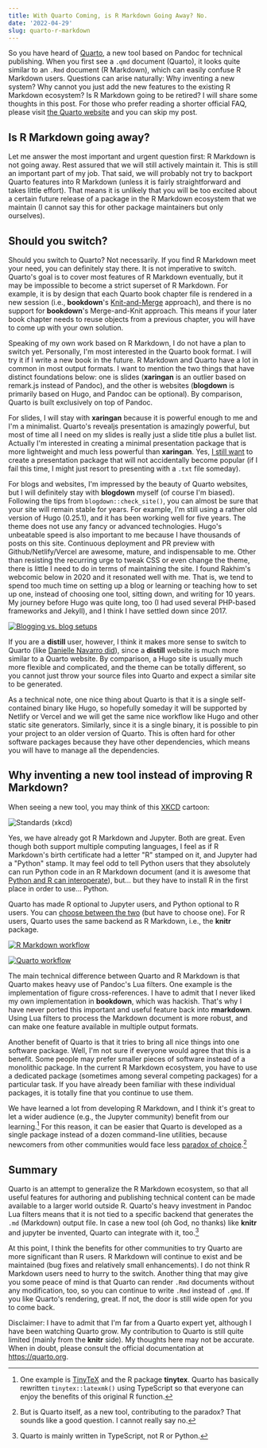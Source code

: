 ```yaml
---
title: With Quarto Coming, is R Markdown Going Away? No.
date: '2022-04-29'
slug: quarto-r-markdown
---
```


So you have heard of [Quarto](https://quarto.org), a new tool based on Pandoc
for technical publishing. When you first see a `.qmd` document (Quarto), it
looks quite similar to an `.Rmd` document (R Markdown), which can easily confuse
R Markdown users. Questions can arise naturally: Why inventing a new system? Why
cannot you just add the new features to the existing R Markdown ecosystem? Is R
Markdown going to be retired? I will share some thoughts in this post. For those
who prefer reading a shorter official FAQ, please visit [the Quarto
website](https://quarto.org/docs/faq/rmarkdown.html) and you can skip my post.

## Is R Markdown going away?

Let me answer the most important and urgent question first: R Markdown is not
going away. Rest assured that we will still actively maintain it. This is still
an important part of my job. That said, we will probably not try to backport
Quarto features into R Markdown (unless it is fairly straightforward and takes
little effort). That means it is unlikely that you will be too excited about a
certain future release of a package in the R Markdown ecosystem that we maintain
(I cannot say this for other package maintainers but only ourselves).

## Should you switch?

Should you switch to Quarto? Not necessarily. If you find R Markdown meet your
need, you can definitely stay there. It is not imperative to switch. Quarto's
goal is to cover most features of R Markdown eventually, but it may be
impossible to become a strict superset of R Markdown. For example, it is by
design that each Quarto book chapter file is rendered in a new session (i.e.,
**bookdown**'s
[Knit-and-Merge](https://bookdown.org/yihui/bookdown/new-session.html)
approach), and there is no support for **bookdown**'s Merge-and-Knit approach.
This means if your later book chapter needs to reuse objects from a previous
chapter, you will have to come up with your own solution.

Speaking of my own work based on R Markdown, I do not have a plan to switch yet.
Personally, I'm most interested in the Quarto book format. I will try it if I
write a new book in the future. R Markdown and Quarto have a lot in common in
most output formats. I want to mention the two things that have distinct
foundations below: one is slides (**xaringan** is an outlier based on remark.js
instead of Pandoc), and the other is websites (**blogdown** is primarily based
on Hugo, and Pandoc can be optional). By comparison, Quarto is built exclusively
on top of Pandoc.

For slides, I will stay with **xaringan** because it is powerful enough to me
and I'm a minimalist. Quarto's revealjs presentation is amazingly powerful, but
most of time all I need on my slides is really just a slide title plus a bullet
list. Actually I'm interested in creating a minimal presentation package that is
more lightweight and much less powerful than **xaringan**. Yes, [I still
want](https://bookdown.org/yihui/rmarkdown/xaringan.html) to create a
presentation package that will not accidentally become popular (if I fail this
time, I might just resort to presenting with a `.txt` file someday).

For blogs and websites, I'm impressed by the beauty of Quarto websites, but I
will definitely stay with **blogdown** myself (of course I'm biased). Following
the tips from `blogdown::check_site()`, you can almost be sure that your site
will remain stable for years. For example, I'm still using a rather old version
of Hugo (0.25.1), and it has been working well for five years. The theme does
not use any fancy or advanced technologies. Hugo's unbeatable speed is also
important to me because I have thousands of posts on this site. Continuous
deployment and PR preview with Github/Netlify/Vercel are awesome, mature, and
indispensable to me. Other than resisting the recurring urge to tweak CSS or
even change the theme, there is little I need to do in terms of maintaining the
site. I found Rakhim's webcomic below in 2020 and it resonated well with me.
That is, we tend to spend too much time on setting up a blog or learning or
teaching how to set up one, instead of choosing one tool, sitting down, and
writing for 10 years. My journey before Hugo was quite long, too (I had used
several PHP-based frameworks and Jekyll), and I think I have settled down since
2017.

[![Blogging vs. blog setups](https://rakhim.org/images/honestly-undefined/blogging.jpg)](https://rakhim.org/honestly-undefined/19/)

If you are a **distill** user, however, I think it makes more sense to switch to
Quarto (like [Danielle Navarro
did](https://blog.djnavarro.net/posts/2022-04-20_porting-to-quarto/)), since a
**distill** website is much more similar to a Quarto website. By comparison, a
Hugo site is usually much more flexible and complicated, and the theme can be
totally different, so you cannot just throw your source files into Quarto and
expect a similar site to be generated.

As a technical note, one nice thing about Quarto is that it is a single
self-contained binary like Hugo, so hopefully someday it will be supported by
Netlify or Vercel and we will get the same nice workflow like Hugo and other
static site generators. Similarly, since it is a single binary, it is possible
to pin your project to an older version of Quarto. This is often hard for other
software packages because they have other dependencies, which means you will
have to manage all the dependencies.

## Why inventing a new tool instead of improving R Markdown?

When seeing a new tool, you may think of this [XKCD](https://xkcd.com/927/)
cartoon:

![Standards (xkcd)](https://imgs.xkcd.com/comics/standards_2x.png)

Yes, we have already got R Markdown and Jupyter. Both are great. Even though
both support multiple computing languages, I feel as if R Markdown's birth
certificate had a letter "R" stamped on it, and Jupyter had a "Python" stamp. It
may feel odd to tell Python users that they absolutely can run Python code in an
R Markdown document (and it is awesome that [Python and R can
interoperate](https://rstudio.github.io/reticulate/)), but... but they have to
install R in the first place in order to use... Python.

Quarto has made R optional to Jupyter users, and Python optional to R users. You
can [choose between the
two](https://quarto.org/docs/computations/execution-options.html#engine-binding)
(but have to choose one). For R users, Quarto uses the same backend as R
Markdown, i.e., the **knitr** package.

[![R Markdown workflow](https://bookdown.org/yihui/rmarkdown-cookbook/images/workflow.png)](https://bookdown.org/yihui/rmarkdown-cookbook/rmarkdown-process.html)

[![Quarto workflow](https://quarto.org/docs/get-started/hello/images/rstudio-qmd-how-it-works.png)](https://quarto.org/docs/faq/rmarkdown.html)

The main technical difference between Quarto and R Markdown is that Quarto makes
heavy use of Pandoc's Lua filters. One example is the implementation of figure
cross-references. I have to admit that I never liked my own implementation in
**bookdown**, which was hackish. That's why I have never ported this important
and useful feature back into **rmarkdown**. Using Lua filters to process the
Markdown document is more robust, and can make one feature available in multiple
output formats.

Another benefit of Quarto is that it tries to bring all nice things into one
software package. Well, I'm not sure if everyone would agree that this is a
benefit. Some people may prefer smaller pieces of software instead of a
monolithic package. In the current R Markdown ecosystem, you have to use a
dedicated package (sometimes among several competing packages) for a particular
task. If you have already been familiar with these individual packages, it is
totally fine that you continue to use them.

We have learned a lot from developing R Markdown, and I think it's great to let
a wider audience (e.g., the Jupyter community) benefit from our learning.[^1]
For this reason, it can be easier that Quarto is developed as a single package
instead of a dozen command-line utilities, because newcomers from other
communities would face less [paradox of
choice](https://en.wikipedia.org/wiki/The_Paradox_of_Choice).[^2]

[^1]: One example is [TinyTeX](/tinytex/) and the R package **tinytex**. Quarto
    has basically rewritten `tinytex::latexmk()` using TypeScript so that
    everyone can enjoy the benefits of this original R function.

[^2]: But is Quarto itself, as a new tool, contributing to the paradox? That
    sounds like a good question. I cannot really say no.

## Summary

Quarto is an attempt to generalize the R Markdown ecosystem, so that all useful
features for authoring and publishing technical content can be made available to
a larger world outside R. Quarto's heavy investment in Pandoc Lua filters means
that it is not tied to a specific backend that generates the `.md` (Markdown)
output file. In case a new tool (oh God, no thanks) like **knitr** and jupyter
be invented, Quarto can integrate with it, too.[^3]

[^3]: Quarto is mainly written in TypeScript, not R or Python.

At this point, I think the benefits for other communities to try Quarto are more
significant than R users. R Markdown will continue to exist and be maintained
(bug fixes and relatively small enhancements). I do not think R Markdown users
need to hurry to the switch. Another thing that may give you some peace of mind
is that Quarto can render `.Rmd` documents without any modification, too, so you
can continue to write `.Rmd` instead of `.qmd`. If you like Quarto's rendering,
great. If not, the door is still wide open for you to come back.

Disclaimer: I have to admit that I'm far from a Quarto expert yet, although I
have been watching Quarto grow. My contribution to Quarto is still quite limited
(mainly from the **knitr** side). My thoughts here may not be accurate. When in
doubt, please consult the official documentation at <https://quarto.org>.
